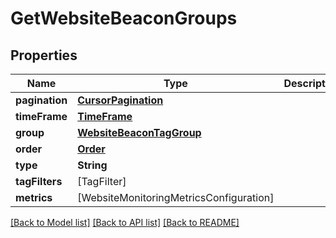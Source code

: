 # GetWebsiteBeaconGroups

## Properties
Name | Type | Description | Notes
------------ | ------------- | ------------- | -------------
**pagination** | [**CursorPagination**](CursorPagination.md) |  | [optional] 
**timeFrame** | [**TimeFrame**](TimeFrame.md) |  | [optional] 
**group** | [**WebsiteBeaconTagGroup**](WebsiteBeaconTagGroup.md) |  | 
**order** | [**Order**](Order.md) |  | [optional] 
**type** | **String** |  | 
**tagFilters** | [TagFilter] |  | [optional] 
**metrics** | [WebsiteMonitoringMetricsConfiguration] |  | 

[[Back to Model list]](../README.md#documentation-for-models) [[Back to API list]](../README.md#documentation-for-api-endpoints) [[Back to README]](../README.md)


